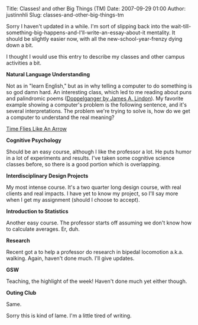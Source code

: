 Title: Classes! and other Big Things (TM)
Date: 2007-09-29 01:00
Author: justinnhli
Slug: classes-and-other-big-things-tm

Sorry I haven't updated in a while. I'm sort of slipping back into the
wait-till-something-big-happens-and-I'll-write-an-essay-about-it
mentality. It should be slightly easier now, with all the
new-school-year-frenzy dying down a bit.

I thought I would use this entry to describe my classes and other campus
activities a bit.

<span style="font-weight:bold;">Natural Language Understanding</span>

Not as in "learn English," but as in why telling a computer to do
something is so god damn hard. An interesting class, which led to me
reading about puns and palindromic poems ([Doppelganger by James A.
Lindon](http://www.museworld.com/archives/001265.html)). My favorite
example showing a computer's problem is the following sentence, and it's
several interpretations. The problem we're trying to solve is, how do we
get a computer to understand the real meaning?

[Time Flies Like An
Arrow](http://en.wikipedia.org/wiki/Natural_language_processing)

<span style="font-weight:bold;">Cognitive Psychology</span>

Should be an easy course, although I like the professor a lot. He puts
humor in a lot of experiments and results. I've taken some cognitive
science classes before, so there is a good portion which is overlapping.

<span style="font-weight:bold;">Interdisciplinary Design Projects</span>

My most intense course. It's a two quarter long design course, with real
clients and real impacts. I have yet to know my project, so I'll say
more when I get my assignment (should I choose to accept).

<span style="font-weight:bold;">Introduction to Statistics</span>

Another easy course. The professor starts off assuming we don't know how
to calculate averages. Er, duh.

<span style="font-weight:bold;">Research</span>

Recent got a to help a professor do research in bipedal locomotion
a.k.a. walking. Again, haven't done much. I'll give updates.

<span style="font-weight:bold;">GSW</span>

Teaching, the highlight of the week! Haven't done much yet either
though.

<span style="font-weight:bold;">Outing Club</span>

Same.

Sorry this is kind of lame. I'm a little tired of writing.


